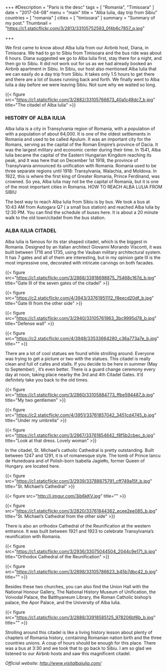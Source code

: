 +++
#Description = "Paris is the desc"
tags = [ "Romania", "Timisoara" ]
date = "2017-04-08"
menu = "main"
title = "Alba Iulia, day trip from Sibiu"
countries = [ "romania" ]
cities = [ "timisoara" ]
summary = "Summary of my post."
Thumbnail = "https://c1.staticflickr.com/3/2813/33105752593_0f4b6c7857_q.jpg"

+++

We first came to know about Alba Iulia from our Airbnb host, Diana, in Timisoara. We had to go to Sibiu from Timisoara and the bus ride was about 6 hours. Diana suggested we go to Alba Iulia first, stay there for a night, and then go to Sibiu. It did not work out for us as we had already booked an Airbnb apartment in Sibiu. In Sibiu, our host also mentioned Alba Iulia that we can easily do a day trip from Sibiu. It takes only 1.5 hours to get there and there are a lot of buses running back and forth. We finally went to Alba Iulia a day before we were leaving Sibiu. Not sure why we waited so long.

{{< figure src="https://c1.staticflickr.com/3/2882/33105766673_40a1c48dc7_b.jpg" title="The citadel of Alba lulia" >}}

### HISTORY OF ALBA IULIA

Alba Iulia is a city in Transylvania region of Romania, with a population of with a population of about 64,000. It is one of the oldest settlements in Romania and used to be called Apulum. It was an important city for the Romans, serving as the capital of the Roman Empire’s province of Dacia. It was the largest military and economic center during their time. In 1541, Alba Iulia became the capital of the Eastern Hungarian Kingdom reaching its peak, and It was here that on December 1st 1918, the province of Transylvania announced its unification with Romania. Romania used to be three separate regions until 1918: Transylvania, Walachia, and Moldova. In 1922, this is where the first king of Greater Romania, Prince Ferdinand, was crowned. So yea, Alba lulia may not be the capital of Romania, but it is one of the most important cities in Romania.
HOW TO REACH ALBA LULIA FROM SIBIU

The best way to reach Alba Iulia from Sibiu is by bus. We took a bus at 10:43 AM from Autogara Q7 ( a small bus station) and reached Alba Iulia by 12:30 PM. You can find the schedule of buses here. It is about a 20 minute walk to the old town/citadel from the bus station.

### ALBA IULIA CITADEL

Alba Iulia is famous for its star shaped citadel, which is the biggest in Romania. Designed by an Italian architect Giovanni Morando Visconti, it was built between 1716 and 1735, using the Vauban military architectural system. It has 7 gates and all of them are interesting, but in my opinion gate III is the most impressive one, decorated with intricate carvings on both facades.

{{< figure src="https://c1.staticflickr.com/3/2868/33918698875_75468c167d_b.jpg" title="Gate III of the seven gates of the citadel" >}}

{{< figure src="https://c2.staticflickr.com/4/3943/33761951112_f8eecd20df_b.jpg" title="Gate III from the other side" >}}

{{< figure src="https://c1.staticflickr.com/3/2940/33105761963_3bc9995d78_b.jpg" title="Defense wall" >}}

{{< figure src="https://c2.staticflickr.com/4/3948/33533664280_c36a773a7e_b.jpg" title="" >}}

There are a lot of cool statues we found while strolling around. Everyone was trying to get a picture or two with the statues. This citadel is really clean and full of cafes and stalls. If you decide to be here in summer (May to September) , it’s even better. There is a guard change ceremony every day at noon, taking place nearby the 3rd and 4th Citadel Gates. It’d definitely take you back to the old times.

{{< figure src="https://c1.staticflickr.com/3/2860/33105884773_ffbe594487_b.jpg" title="My two gentlemen" >}}

{{< figure src="https://c2.staticflickr.com/4/3951/33761857042_3451cd4745_b.jpg" title="Under my umbrella" >}}

{{< figure src="https://c1.staticflickr.com/3/2867/33761854642_f8f5b2cbec_b.jpg" title="Look at that dress. Lovely woman" >}}

In the citadel, St. Michael’s catholic Cathedral is pretty outstanding. Built between 1247 and 1291, it is of romanesque style. The tomb of Prince Iancu de Hunedoara and of Polish-born Isabella Jagiełło, former Queen of Hungary. are located here.

{{< figure src="https://c1.staticflickr.com/3/2939/33788875791_cff749a15f_b.jpg" title="St. Michael’s Cathedral" >}}

{{< figure src="http://i.imgur.com/3jb6kKV.jpg" title="" >}}

{{< figure src="https://c1.staticflickr.com/3/2820/33761844362_ecee2ee085_b.jpg" title="St. Michael’s Cathedral from the other side" >}}

There is also an orthodox Cathedral of the Reunification at the western entrance. It was built between 1921 and 1923 to celebrate Transylvania’s reunification with Romania.

{{< figure src="https://c1.staticflickr.com/3/2936/33075044504_2044c9e171_b.jpg" title="Orthodox Cathedral of the Reunification" >}}

{{< figure src="https://c1.staticflickr.com/3/2898/33105786623_b45b7dbc42_b.jpg" title="" >}}

Besides these two churches, you can also find the Union Hall with the National Honour Gallery, The National History Museum of Unification, the Voivodal Palace, the Batthyaneum Library, the Roman Catholic bishop’s palace, the Apor Palace, and the University of Alba Iulia.

{{< figure src="https://c1.staticflickr.com/3/2888/33918585125_978206bf6b_b.jpg" title="" >}}

Strolling around this citadel is like a living history lesson about plenty of chapters of Romania history, containing Romanian nation birth and the three countries unions. A coup of hours should be enough for this place. There was a bus at 3:30 and we took that to go back to Sibiu. I am so glad we listened to our Airbnb hosts and saw this magnificent citadel.

*Official website: http://www.visitalbaiulia.com/*
